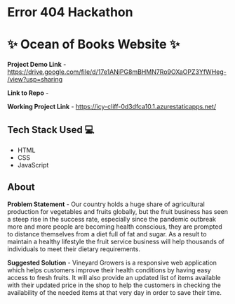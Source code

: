 # Error 404 Hackathon

# ✨ Ocean of Books Website  ✨

**Project Demo Link** - https://drive.google.com/file/d/17e1ANjPG8mBHMN7Ro9OXaOPZ3YfWHeg-/view?usp=sharing

**Link to Repo** - 

**Working Project Link** - https://icy-cliff-0d3dfca10.1.azurestaticapps.net/

## Tech Stack Used 💻

- HTML
- CSS
- JavaScript

## About

**Problem Statement** - Our country holds a huge share of agricultural production for vegetables and fruits globally, but the fruit business has seen a steep rise in the success rate, especially since the pandemic outbreak more and more people are becoming health conscious, they are prompted to distance themselves from a diet full of fat and sugar. As a result to maintain a healthy lifestyle the fruit service business will help thousands of individuals to meet their dietary requirements. 

**Suggested Solution** - Vineyard Growers is a responsive web application which helps customers improve their health conditions by having easy access to fresh fruits. It will also provide an updated list of items available with their updated price in the shop to help the customers in checking the availability of the needed items at that very day in order to save their time. 

